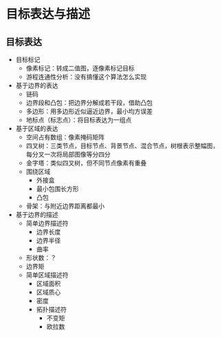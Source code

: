 # 目标表达与描述

## 目标表达

- 目标标记
	- 像素标记：转成二值图，逐像素标记目标
	- 游程连通性分析：没有搞懂这个算法怎么实现
- 基于边界的表达
	- 链码
	- 边界段和凸包：把边界分解成若干段，借助凸包
	- 多边形：用多边形近似逼近边界，最小均方误差
	- 地标点（标志点）：将目标表达为一组点
- 基于区域的表达
	- 空间占有数组：像素掩码矩阵
	- 四叉树：三类节点，目标节点、背景节点、混合节点，树根表示整幅图，每分叉一次将局部图像等分四分
	- 金字塔：类似四叉树，但不同节点像素有重叠
	- 围绕区域
		- 外接盒
		- 最小包围长方形
		- 凸包
	- 骨架：与附近边界距离都最小
- 基于边界的描述
	- 简单边界描述符
		- 边界长度
		- 边界半径
		- 曲率
	- 形状数：？
	- 边界矩
	- 简单区域描述符
		- 区域面积
		- 区域质心
		- 密度
		- 拓扑描述符
			- 不变矩
			- 欧拉数